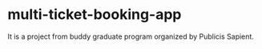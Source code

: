 # multi-ticket-booking-app
It is a project from buddy graduate program organized by Publicis Sapient.
